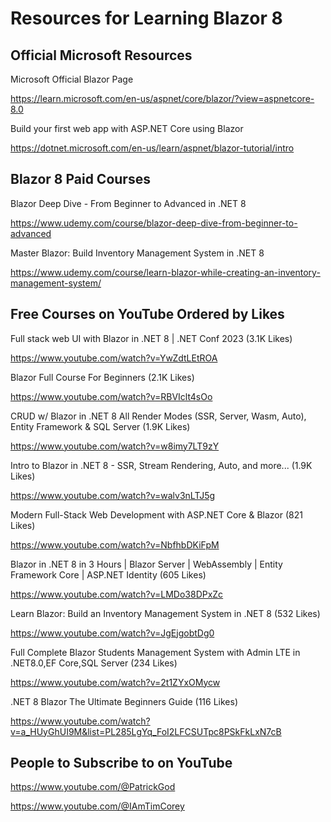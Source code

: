 # Resources for Learning Blazor 8

## Official Microsoft Resources

Microsoft Official Blazor Page

https://learn.microsoft.com/en-us/aspnet/core/blazor/?view=aspnetcore-8.0

Build your first web app with ASP.NET Core using Blazor

https://dotnet.microsoft.com/en-us/learn/aspnet/blazor-tutorial/intro

## Blazor 8 Paid Courses

Blazor Deep Dive - From Beginner to Advanced in .NET 8

https://www.udemy.com/course/blazor-deep-dive-from-beginner-to-advanced

Master Blazor: Build Inventory Management System in .NET 8

https://www.udemy.com/course/learn-blazor-while-creating-an-inventory-management-system/

## Free Courses on YouTube Ordered by Likes

Full stack web UI with Blazor in .NET 8 | .NET Conf 2023 (3.1K Likes)

https://www.youtube.com/watch?v=YwZdtLEtROA

Blazor Full Course For Beginners (2.1K Likes)

https://www.youtube.com/watch?v=RBVIclt4sOo

CRUD w/ Blazor in .NET 8 All Render Modes (SSR, Server, Wasm, Auto), Entity Framework & SQL Server (1.9K Likes)

https://www.youtube.com/watch?v=w8imy7LT9zY

Intro to Blazor in .NET 8 - SSR, Stream Rendering, Auto, and more... (1.9K Likes)

https://www.youtube.com/watch?v=walv3nLTJ5g 

Modern Full-Stack Web Development with ASP.NET Core & Blazor (821 Likes)

https://www.youtube.com/watch?v=NbfhbDKiFpM

Blazor in .NET 8 in 3 Hours | Blazor Server | WebAssembly | Entity Framework Core | ASP.NET Identity (605 Likes)

https://www.youtube.com/watch?v=LMDo38DPxZc

Learn Blazor: Build an Inventory Management System in .NET 8 (532 Likes)

https://www.youtube.com/watch?v=JgEjgobtDg0

Full Complete Blazor Students Management System with Admin LTE in .NET8.0,EF Core,SQL Server (234 Likes)

https://www.youtube.com/watch?v=2t1ZYxOMycw

.NET 8 Blazor The Ultimate Beginners Guide (116 Likes)

https://www.youtube.com/watch?v=a_HUyGhUI9M&list=PL285LgYq_FoI2LFCSUTpc8PSkFkLxN7cB

## People to Subscribe to on YouTube
https://www.youtube.com/@PatrickGod

https://www.youtube.com/@IAmTimCorey